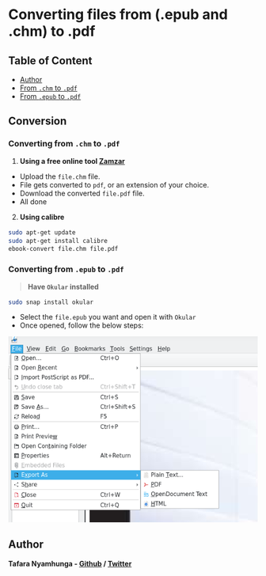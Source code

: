# Converting files from (.epub and .chm) to .pdf

## Table of Content
- [Author](#author)
- [From `.chm` to `.pdf`](#converting-from-chm-to-pdf)
- [From `.epub` to `.pdf`](#converting-from-epub-to-pdf)

## Conversion

### Converting from `.chm` to `.pdf`

1. **Using a free online tool [Zamzar](https://www.zamzar.com/convert/chm-to-pdf/)**

- Upload the `file.chm` file.
- File gets converted to `pdf`, or an extension of your choice.
- Download the converted `file.pdf` file.
- All done

2. **Using calibre**

```bash
sudo apt-get update
sudo apt-get install calibre
ebook-convert file.chm file.pdf
```

### Converting from `.epub` to `.pdf`

> **Have `Okular` installed**

```bash
sudo snap install okular
```

- Select the `file.epub` you want and open it with `Okular`
- Once opened, follow the below steps:

![Converting from `.epub` to `.pdf`](images/okular_conversion.png)

## Author

**Tafara Nyamhunga  - [Github](https://github.com/tafara-n) / [Twitter](https://twitter.com/tafaranyamhunga)**
